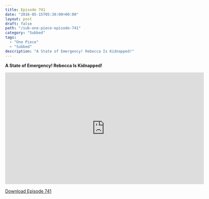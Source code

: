 ```yaml
---
title: Episode 741
date: "2016-05-15T05:30:00+00:00"
layout: post
draft: false
path: "/sub-one-piece-episode-741"
category: "Subbed"
tags:
  - "One Piece"
  - "Subbed"
description: "A State of Emergency! Rebecca Is Kidnapped!"
---
```


**A State of Emergency! Rebecca Is Kidnapped!**

<iframe width="640" height="360" src="https://www.rapidvideo.com/e/G6FRPGORWO" frameborder="0" marginwidth=0 marginheight=0 scrolling=no allowfullscreen></iframe>

<a href="http://ouo.io/qs/eCodkFEQ?s=https://rapidvid.to/d/https://www.rapidvideo.com/e/G6FRPGORWO">Download Episode 741</a>
